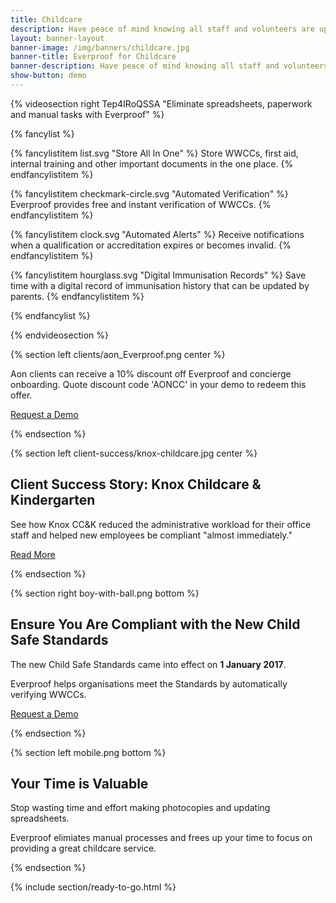 ```yaml
---
title: Childcare
description: Have peace of mind knowing all staff and volunteers are up to date and compliant
layout: banner-layout
banner-image: /img/banners/childcare.jpg
banner-title: Everproof for Childcare
banner-description: Have peace of mind knowing all staff and volunteers are up to date and compliant.
show-button: demo
---
```


{% videosection right Tep4IRoQSSA "Eliminate spreadsheets, paperwork and manual tasks with Everproof" %}

{% fancylist %}

{% fancylistitem list.svg "Store All In One" %}
Store WWCCs, first aid, internal training and other important documents in the one place.
{% endfancylistitem %}

{% fancylistitem checkmark-circle.svg "Automated Verification" %}
Everproof provides free and instant verification of WWCCs.
{% endfancylistitem %}

{% fancylistitem clock.svg "Automated Alerts" %}
Receive notifications when a qualification or accreditation expires or becomes invalid.
{% endfancylistitem %}

{% fancylistitem hourglass.svg "Digital Immunisation Records" %}
Save time with a digital record of immunisation history that can be updated by parents.
{% endfancylistitem %}

{% endfancylist %}

{% endvideosection %}

{% section left clients/aon_Everproof.png center %}

Aon clients can receive a 10% discount off Everproof and concierge onboarding. Quote discount code 'AONCC' in your demo to redeem this offer.

<a class='button inline' href='/demo?r={{ page.url | uri_escape }}'>Request a Demo</a>

{% endsection %}

{% section left client-success/knox-childcare.jpg center %}

## Client Success Story: Knox Childcare & Kindergarten

See how Knox CC&K reduced the administrative workload for their office staff and helped new employees be
compliant "almost immediately."

<a class="important" href="/blog/2017/02/06/client-success-story-knox-childcare-and-kindergarten/">Read More</a>

{% endsection %}

{% section right boy-with-ball.png bottom %}

## Ensure You Are Compliant with the New Child Safe Standards

The new Child Safe Standards came into effect on **1 January 2017**.

Everproof helps organisations meet the Standards by automatically verifying WWCCs.

<a class='button inline' href='/demo?r={{ page.url | uri_escape }}'>Request a Demo</a>

{% endsection %}

{% section left mobile.png bottom %}

## Your Time is Valuable

Stop wasting time and effort making photocopies and updating spreadsheets.

Everproof elimiates manual processes and frees up your time to focus on providing a great childcare service.



{% endsection %}

{% include section/ready-to-go.html %}

